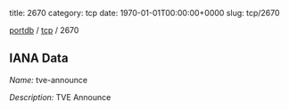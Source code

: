title: 2670
category: tcp
date: 1970-01-01T00:00:00+0000
slug: tcp/2670

[portdb](/) / [tcp](/category/tcp.html) / 2670


## IANA Data

_Name:_ tve-announce

_Description:_ TVE Announce

